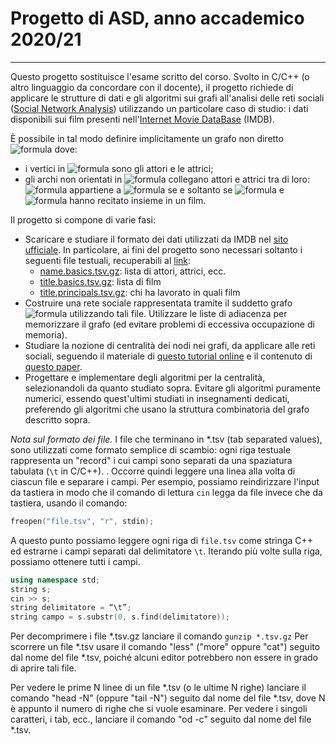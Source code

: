 # Progetto di ASD, anno accademico 2020/21
---
Questo progetto sostituisce l'esame scritto del corso. Svolto in C/C++ (o altro linguaggio da concordare con il docente), il progetto richiede di applicare le strutture di dati e gli algoritmi sui grafi all'analisi delle reti sociali ([Social Network Analysis](http://en.wikipedia.org/wiki/Social_network)) utilizzando un particolare caso di studio: i dati disponibili sui film presenti nell'[Internet Movie DataBase](http://www.imdb.com/) (IMDB).

È possibile in tal modo definire implicitamente un grafo non diretto ![formula](https://render.githubusercontent.com/render/math?math=G=(V,E)) dove:
  * i vertici in ![formula](https://render.githubusercontent.com/render/math?math=V) sono gli attori e le attrici;
  * gli archi non orientati in ![formula](https://render.githubusercontent.com/render/math?math=E) collegano attori e attrici tra di loro: ![formula](https://render.githubusercontent.com/render/math?math=uv) appartiene a ![formula](https://render.githubusercontent.com/render/math?math=E) se e soltanto se ![formula](https://render.githubusercontent.com/render/math?math=u) e ![formula](https://render.githubusercontent.com/render/math?math=v) hanno recitato insieme in un film.

Il progetto si compone di varie fasi:
  - Scaricare e studiare il formato dei dati utilizzati da IMDB nel [sito ufficiale](http://www.imdb.com/interfaces). In particolare, ai fini del progetto sono necessari soltanto i seguenti file testuali, recuperabili al [link](https://datasets.imdbws.com/):
    - [name.basics.tsv.gz](https://datasets.imdbws.com/name.basics.tsv.gz):       lista di attori, attrici, ecc.
    - [title.basics.tsv.gz](https://datasets.imdbws.com/title.basics.tsv.gz):      lista di film
    - [title.principals.tsv.gz](https://datasets.imdbws.com/title.principals.tsv.gz):  chi ha lavorato in quali film
  - Costruire una rete sociale rappresentata tramite il suddetto grafo ![formula](https://render.githubusercontent.com/render/math?math=G=(V,E)) utilizzando tali file. Utilizzare le liste di adiacenza per memorizzare il grafo (ed evitare problemi di eccessiva occupazione di memoria).
  - Studiare la nozione di centralità dei nodi nei grafi, da applicare alle reti sociali, seguendo il materiale di [questo tutorial online](http://matteo.rionda.to/centrtutorial/) e il contenuto di [questo paper](https://vigna.di.unimi.it/ftp/papers/AxiomsForCentrality.pdf).
  - Progettare e implementare degli algoritmi per la centralità, selezionandoli da quanto studiato sopra. Evitare gli algoritmi puramente numerici, essendo quest'ultimi studiati in insegnamenti dedicati, preferendo gli algoritmi che usano la struttura combinatoria del grafo descritto sopra.


_Nota sul formato dei file._ I file che terminano in *.tsv (tab separated values), sono utilizzati come formato semplice di scambio: ogni riga testuale rappresenta un "record" i cui campi sono separati da una spaziatura tabulata (`\t` in C/C++). . Occorre quindi leggere una linea alla volta di ciascun file e separare i campi. Per esempio, possiamo reindirizzare l'input da tastiera in modo che il comando di lettura `cin` legga da file invece che da tastiera, usando il comando:

``` cpp
freopen("file.tsv", "r", stdin);
```

A questo punto possiamo leggere ogni riga di `file.tsv` come stringa C++ ed estrarne i campi separati dal delimitatore `\t`. Iterando più volte sulla riga, possiamo ottenere tutti i campi.

``` cpp
using namespace std;
string s;
cin >> s;
string delimitatore = “\t”;
string campo = s.substr(0, s.find(delimitatore));
```

Per decomprimere i file *.tsv.gz lanciare il comando `gunzip *.tsv.gz` Per scorrere un file *.tsv usare il comando "less" ("more" oppure "cat") seguito dal nome del file *.tsv, poiché alcuni editor potrebbero non essere in grado di aprire tali file.

Per vedere le prime N linee di un file *.tsv (o le ultime N righe) lanciare il comando "head -N" (oppure "tail -N") seguito dal nome del file *.tsv, dove N è appunto il numero di righe che si vuole esaminare. Per vedere i singoli caratteri, i tab, ecc., lanciare il comando "od -c" seguito dal nome del file *.tsv.
